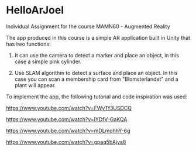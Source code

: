 # HelloArJoel
Individual Assignment for the course MAMN60 - Augmented Reality

The app produced in this course is a simple AR application built in Unity that has two functions: 

1. It can use the camera to detect a marker and place an object, in this case a simple pink cylinder.

2. Use SLAM algorithm to detect a surface and place an object. In this case you can scan a membership card from "Blomsterlandet" and a plant will appear. 

To implement the app, the following tutorial and code inspiration was used: 

https://www.youtube.com/watch?v=FWyTf3USDCQ

https://www.youtube.com/watch?v=lYDfV-GaKQA

https://www.youtube.com/watch?v=mDLmqhhY-6g

https://www.youtube.com/watch?v=gpaq5bAjya8

